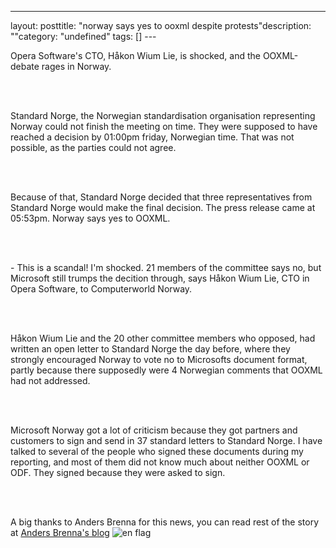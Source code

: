 --- 
layout: posttitle: "norway says yes to ooxml despite protests"description: ""category: "undefined" tags: [] --- <p>Opera Software's CTO, Håkon Wium Lie, is shocked, and the OOXML-debate rages in Norway.</p><br/><br/><p>Standard Norge, the Norwegian standardisation organisation representing Norway could not finish the meeting on time. They were supposed to have reached a decision by 01:00pm  friday, Norwegian time. That was not possible, as the parties could not agree.</p><br/><br/><p>Because of that, Standard Norge decided that three representatives from Standard Norge would make the final decision.  The press release came at 05:53pm. Norway says yes to OOXML.</p><br/><br/><p>- This is a scandal! I'm shocked. 21 members of the committee says no, but Microsoft still trumps the decition through, says Håkon Wium Lie, CTO in Opera Software, to Computerworld Norway.</p><br/><br/><p>Håkon Wium Lie and the 20 other committee members who opposed, had written an open letter to Standard Norge the day before, where they strongly encouraged Norway to vote no to Microsofts document format, partly because there supposedly were 4 Norwegian comments that OOXML had not addressed.</p><br/><br/><p>Microsoft Norway got a lot of criticism because they got partners and customers to sign and send in 37 standard letters to Standard Norge. I have talked to several of the people who signed these documents during my reporting, and most of them did not know much about neither OOXML or ODF. They signed because they were asked to sign.</p><br/><br/><p>A big thanks to Anders Brenna for this news, you can read rest of the story at <a href="http://blog.abrenna.com/despite-massive-protests-norway-says-yes-to-ooxml/">Anders Brenna's blog</a> <img src="http://cdn.umedia.no/img/flag/gb.png" alt="en flag"/></p>